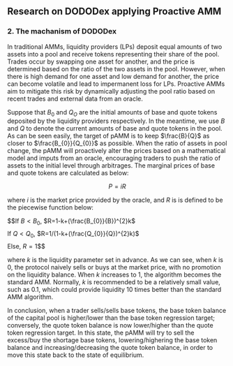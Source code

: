 ## Research on DODODex applying Proactive AMM

### 2. The machanism of DODODex

In traditional AMMs, liquidity providers (LPs) deposit equal amounts of two assets into a pool and receive tokens representing their share of the pool. Trades occur by swapping one asset for another, and the price is determined based on the ratio of the two assets in the pool. However, when there is high demand for one asset and low demand for another, the price can become volatile and lead to impermanent loss for LPs. Proactive AMMs aim to mitigate this risk by dynamically adjusting the pool ratio based on recent trades and external data from an oracle.

Suppose that $B_{0}$ and $Q_{O}$ are the initial amounts of base and quote tokens deposited by the liquidity providers respectively. In the meantime, we use $B$ and $Q$ to denote the current amounts of base and quote tokens in the pool. As can be seen easily, the target of pAMM is to keep $\frac{B}{Q}$ as closer to $\frac{B_{0}}{Q_{0}}$ as possible. When the ratio of assets in pool change, the pAMM will proactively alter the prices based on a mathematical model and imputs from an oracle, encouraging traders to push the ratio of assets to the initial level through arbitrages. The marginal prices of base and quote tokens are calculated as below:

$$P=iR$$

where $i$ is the market price provided by the oracle, and $R$ is is defined to be the piecewise function below:

$$If $B < B_{0}$, $R=1-k+(\frac{B_{0}}{B})^{2}k$$$
$$If $Q < Q_{0}$, $R=1/(1-k+(\frac{Q_{0}}{Q})^{2}k)$$$
$$Else, $R=1$$$

where $k$ is the liquidity parameter set in advance. As we can see, when $k$ is 0, the protocol naively sells or buys at the market price, with no promotion on the liquidity balance. When $k$ increases to 1, the algorithm becomes the standard AMM. Normally, $k$ is recommended to be a relatively small value, such as 0.1, which could provide liquidity 10 times better than the standard AMM algorithm.

In conclusion, when a trader sells/sells base tokens, the base token balance of the capital pool is higher/lower than the base token regression target; conversely, the quote token balance is now lower/higher than the quote token regression target. In this state, the pAMM will try to sell the excess/buy the shortage base tokens, lowering/highering the base token balance and increasing/decreasing the quote token balance, in order to move this state back to the state of equilibrium. 
